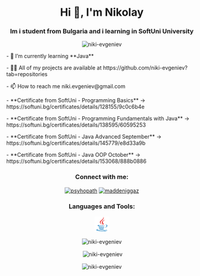 <h1 align="center">Hi 👋, I'm Nikolay</h1>
<h3 align="center">Im i student from Bulgaria and i learning in SoftUni University</h3>

<p align="center"> <img src="https://komarev.com/ghpvc/?username=niki-evgeniev&label=Profile%20views&color=orange&style=plastic" alt="niki-evgeniev" /> </p>

<p align="left">- 🌱 I’m currently learning **Java**

<p align="left">- 👨‍💻 All of my projects are available at https://github.com/niki-evgeniev?tab=repositories</p>

<p align="left">- 📫 How to reach me niki.evgeniev@gmail.com</p>

<p align="left">- **Certificate from SoftUni - Programming Basics** -> https://softuni.bg/certificates/details/128155/9c0c6b4e</p>
<p align="left"><p align="left"><p align="left">- **Certificate from SoftUni - Programming Fundamentals with Java** ->  https://softuni.bg/certificates/details/138595/60595253</p></p></p>
<p align="left"><p align="left">- **Certificate from SoftUni - Java Advanced September** ->  https://softuni.bg/certificates/details/145779/e8d33a9b</p></p>
<p align="left">- **Certificate from SoftUni - Java OOP October** ->  https://softuni.bg/certificates/details/153068/888b0886</p>

<h3 align="center">Connect with me:</h3>
<p align="center">
<a href="https://fb.com/psyhopath" target="blank"><img align="center" src="https://raw.githubusercontent.com/rahuldkjain/github-profile-readme-generator/master/src/images/icons/Social/facebook.svg" alt="psyhopath" height="30" width="40" /></a>
<a href="https://instagram.com/maddeniggaz" target="blank"><img align="center" src="https://raw.githubusercontent.com/rahuldkjain/github-profile-readme-generator/master/src/images/icons/Social/instagram.svg" alt="maddeniggaz" height="30" width="40" /></a>
</p>

<h3 align="center">Languages and Tools:</h3>
<p align="center">
<p align="center"> <a href="https://www.java.com" target="_blank" rel="noreferrer"> <img src="https://raw.githubusercontent.com/devicons/devicon/master/icons/java/java-original.svg" alt="java" width="40" height="40"/> </a> </p>

<p align="center"><img align="center" src="https://github-readme-stats.vercel.app/api/top-langs?username=niki-evgeniev&show_icons=true&locale=en&layout=compact" alt="niki-evgeniev" /></p>
<p align="center">&nbsp;<img align="center" src="https://github-readme-stats.vercel.app/api?username=niki-evgeniev&show_icons=true&&count_private=true&cache_seconds=86400&theme=gotham" alt="niki-evgeniev" /></p> 
</p>



<p align="center"><img align="center" src="https://github-readme-streak-stats.herokuapp.com?user=niki-evgeniev&theme=dark&hide_border=true" alt="niki-evgeniev" /></p>

